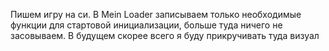 Пишем игру на си. В Mein Loader записываем только необходимые функции для стартовой инициализации, больше туда ничего не засовываем. В будущем скорее всего я буду прикручивать туда визуал
